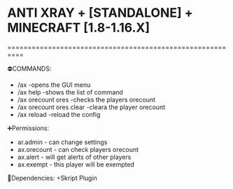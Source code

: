 # ANTI XRAY + [STANDALONE] + MINECRAFT [1.8-1.16.X]
==========================================================

⛔COMMANDS:
+ /ax -opens the GUI menu
+ /ax help -shows the list of command
+ /ax orecount ores <player> -checks the players orecount
+ /ax orecount ores clear <player> -cleara the player orecount
+ /ax reload -reload the config

➕Permissions:

- ar.admin  - can change settings
- ax.orecount - can check players orecount
- ax.alert - will get alerts of other players
- ax.exempt - this player will be exempted

📛Dependencies:
+Skript Plugin

